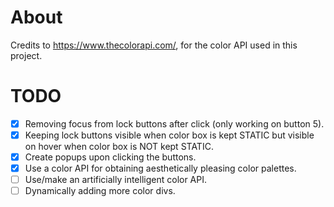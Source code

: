 # About

Credits to https://www.thecolorapi.com/, for the color API used in this project.

# TODO

- [x] Removing focus from lock buttons after click (only working on button 5).
- [x] Keeping lock buttons visible when color box is kept STATIC but visible on hover when color box is NOT kept STATIC.
- [x] Create popups upon clicking the buttons.
- [x] Use a color API for obtaining aesthetically pleasing color palettes.
- [ ] Use/make an artificially intelligent color API.
- [ ] Dynamically adding more color divs.